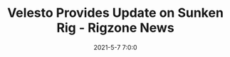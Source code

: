---
"title": "Velesto Provides Update on Sunken Rig - Rigzone News"
"date": "2021-5-7 7:0:0"
"feed_name": "GOOGLENEWS"
"feed_website": "https://news.google.com/search?q=drilling%2Bincident&hl=en-US&gl=US&ceid=US:en"
"feed_rss": "https://news.google.com/rss/search?q=drilling%2Bincident&hl=en-US&gl=US&ceid=US:en"
"link": "https://www.rigzone.com/news/velesto_provides_update_on_sunken_rig-07-may-2021-165363-article/"
"file": "_posts/2021-5-7-7-0-0_GOOGLENEWS_7cd47ab13b5335654eda70b02551f2506c29bfa1.md"
"accident": "0"
"drilling": "0"
---